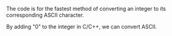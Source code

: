 The code is for the fastest method of converting an integer to its corresponding ASCII character.

By adding "0" to the integer in C/C++, we can convert ASCII.
